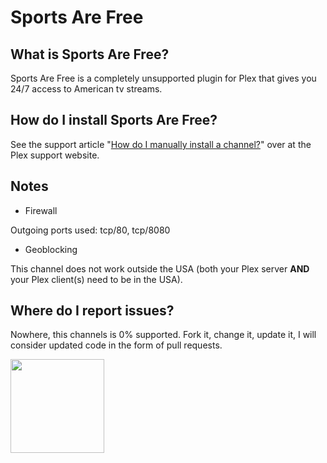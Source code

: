 Sports Are Free
===============

What is Sports Are Free?
------------------------
Sports Are Free is a completely unsupported plugin for Plex that gives you 24/7 access to American tv streams.

How do I install Sports Are Free?
---------------------------------
See the support article "[How do I manually install a channel?](https://support.plex.tv/hc/en-us/articles/201187656-How-do-I-manually-install-a-channel-)" over at the Plex support website.

Notes
-----
- Firewall

Outgoing ports used: tcp/80, tcp/8080

- Geoblocking

This channel does not work outside the USA (both your Plex server **AND** your Plex client(s) need to be in the USA).

Where do I report issues?
-------------------------
Nowhere, this channels is 0% supported. Fork it, change it, update it, I will consider updated code in the form of pull requests.

<img src="https://raw.githubusercontent.com/piplongrun/sportsarefree.bundle/master/Contents/Resources/icon-default.png" width="150">
